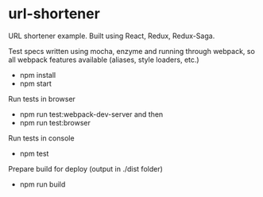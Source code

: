 # url-shortener
URL shortener example.
Built using React, Redux, Redux-Saga.

Test specs written using mocha, enzyme and running through webpack, so all webpack features available (aliases, style loaders, etc.)

- npm install
- npm start

Run tests in browser
- npm run test:webpack-dev-server
and then
- npm run test:browser


Run tests in console
- npm test

Prepare build for deploy (output in ./dist folder)
- npm run build

